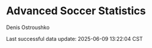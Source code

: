 # Advanced Soccer Statistics
Denis Ostroushko

<!-- gfm -->

Last successful data update: 2025-06-09 13:22:04 CST
